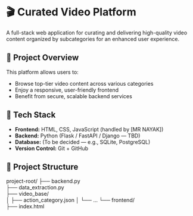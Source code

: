 # 🎬 Curated Video Platform

A full-stack web application for curating and delivering high-quality video content organized by subcategories for an enhanced user experience.

## 📌 Project Overview

This platform allows users to:
- Browse top-tier video content across various categories
- Enjoy a responsive, user-friendly frontend
- Benefit from secure, scalable backend services

## 🚧 Tech Stack

- **Frontend:** HTML, CSS, JavaScript (handled by [MR NAYAK])
- **Backend:** Python (Flask / FastAPI / Django — TBD)
- **Database:** (To be decided — e.g., SQLite, PostgreSQL)
- **Version Control:** Git + GitHub

## 📁 Project Structure
project-root/
├── backend.py                
├── data_extraction.py        
├── video_base/               
│   ├── action_category.json
│   └── ...
└── frontend/                 
    ├── index.html
    

